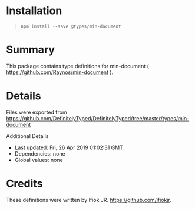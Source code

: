 # Installation
> `npm install --save @types/min-document`

# Summary
This package contains type definitions for min-document ( https://github.com/Raynos/min-document ).

# Details
Files were exported from https://github.com/DefinitelyTyped/DefinitelyTyped/tree/master/types/min-document

Additional Details
 * Last updated: Fri, 26 Apr 2019 01:02:31 GMT
 * Dependencies: none
 * Global values: none

# Credits
These definitions were written by Ifiok JR. <https://github.com/ifiokjr>.
